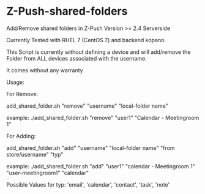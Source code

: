 # Z-Push-shared-folders
Add/Remove shared folders in Z-Push Version >= 2.4 Serverside

Currently Tested with RHEL 7 (CentOS 7) and backend kopano.

This Script is currently without defining a device and will add/remove the Folder from ALL devices associated with the username.

It comes without any warranty

Usage:

For Remove:

add_shared_folder.sh "remove" "username" "local-folder name"

example: ./add_shared_folder.sh "remove" "user1" "Calendar - Meetingroom 1"


For Adding:

add_shared_folder.sh "add"  "username" "local-folder name" "from store/username" "typ"

example: ./add_shared_folder.sh "add" "user1" "calendar - Meetingroom 1" "user-meetingroom1" "calendar"

Possible Values for typ:
'email', 'calendar', 'contact', 'task', 'note'
